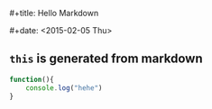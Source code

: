  #+title: Hello Markdown

 #+date: <2015-02-05 Thu>

## `this` is generated from **markdown**


```js
function(){
    console.log("hehe")
}
```
